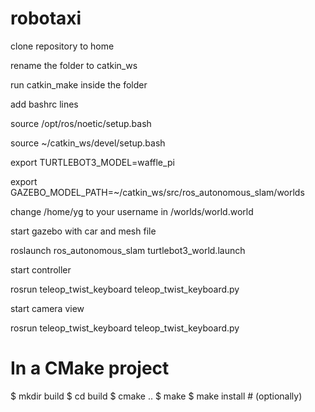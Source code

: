 # robotaxi
clone repository to home

rename the folder to catkin_ws

run catkin_make inside the folder

add bashrc lines 

source /opt/ros/noetic/setup.bash

source ~/catkin_ws/devel/setup.bash

export TURTLEBOT3_MODEL=waffle_pi

export GAZEBO_MODEL_PATH=~/catkin_ws/src/ros_autonomous_slam/worlds


change /home/yg to your username in /worlds/world.world

start gazebo with car and mesh file

roslaunch ros_autonomous_slam turtlebot3_world.launch 

start controller

rosrun teleop_twist_keyboard teleop_twist_keyboard.py

start camera view

rosrun teleop_twist_keyboard teleop_twist_keyboard.py


# In a CMake project
$ mkdir build
$ cd build
$ cmake ..
$ make
$ make install  # (optionally)
